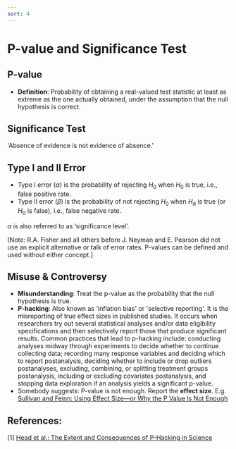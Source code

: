 ```yaml
---
sort: 4
---
```


# P-value and Significance Test

## P-value

- **Definition**: Probability of obtaining a real-valued test statistic at least as extreme as the one actually obtained, under the assumption that the null hypothesis is correct. 

## Significance Test


'Absence of evidence is not evidence of absence.'

## Type I and II Error

- Type I error ($\alpha$) is the probability of rejecting $H_0$ when $H_0$ is true, i.e., false positive rate. 
- Type II error ($\beta$) is the probability of not rejecting $H_0$ when $H_a$ is true (or $H_0$ is false), i.e., false negative rate. 

$\alpha$ is also referred to as ‘significance level’. 

[Note: R.A. Fisher and all others before J. Neyman and E. Pearson did not use an explicit alternative or talk of error rates. P-values can be defined and used without either concept.]


## Misuse & Controversy

- **Misunderstanding**: Treat the p-value as the probability that the null hypothesis is true.
- **P-hacking**: Also known as 'inflation bias' or 'selective reporting'. It is the misreporting of true effect sizes in published studies. It occurs when researchers try out several statistical analyses and/or data eligibility specifications and then selectively report those that produce significant results. Common practices that lead to p-hacking include: conducting analyses midway through experiments to decide whether to continue collecting data; recording many response variables and deciding which to report postanalysis, deciding whether to include or drop outliers postanalyses, excluding, combining, or splitting treatment groups postanalysis, including or excluding covariates postanalysis, and stopping data exploration if an analysis yields a significant p-value.
- Somebody suggests: P-value is not enough. Report the **effect size**. E.g. [Sullivan and Feinn: Using Effect Size—or Why the P Value Is Not Enough](https://www.ncbi.nlm.nih.gov/pmc/articles/PMC3444174/)

## References:

[1] [Head et al.: The Extent and Consequences of P-Hacking in Science](https://www.ncbi.nlm.nih.gov/pmc/articles/PMC4359000/)
